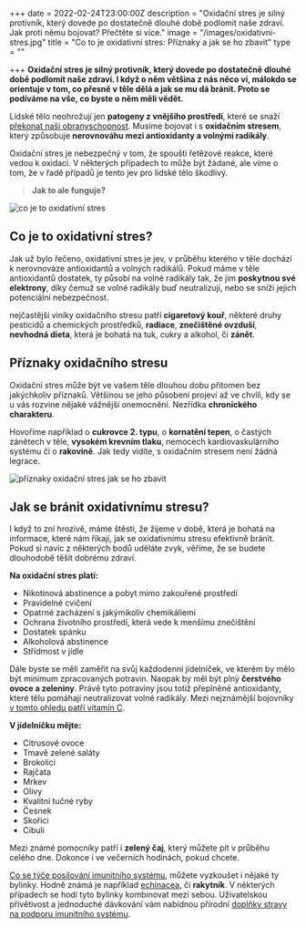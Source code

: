 +++
date = 2022-02-24T23:00:00Z
description = "Oxidační stres je silný protivník, který dovede po dostatečně dlouhé době podlomit naše zdraví. Jak proti němu bojovat? Přečtěte si více."
image = "/images/oxidativni-stres.jpg"
title = "Co to je oxidativní stres: Příznaky a jak se ho zbavit"
type = ""

+++
**Oxidační stres je silný protivník, který dovede po dostatečně dlouhé době podlomit naše zdraví. I když o něm většina z nás něco ví, málokdo se orientuje v tom, co přesně v těle dělá a jak se mu dá bránit. Proto se podíváme na vše, co byste o něm měli vědět.**

Lidské tělo neohrožují jen **patogeny z vnějšího prostředí**, které se snaží [překonat naši obranyschopnost](https://www.oslabenaimunita.cz/blog/obranyschopnost-organismu-co-ji-oslabuje-a-jak-ji-posilit/). Musíme bojovat i s **oxidačním stresem**, který způsobuje **nerovnováhu mezi antioxidanty a volnými radikály**.

Oxidační stres je nebezpečný v tom, že spouští řetězové reakce, které vedou k oxidaci. V některých případech to může být žádané, ale víme o tom, že v řadě případů je tento jev pro lidské tělo škodlivý.

> **Jak to ale funguje?**

![co je to oxidativní stres](/images/co-to-je-oxidativni-stres.jpg)

## Co je to oxidativní stres?

Jak už bylo řečeno, oxidativní stres je jev, v průběhu kterého v těle dochází k nerovnováze antioxidantů a volných radikálů. Pokud máme v těle antioxidantů dostatek, ty působí na volné radikály tak, že jim **poskytnou své elektrony**, díky čemuž se volné radikály buď neutralizují, nebo se sníži jejich potenciální nebezpečnost.

nejčastější viníky oxidačního stresu patří **cigaretový kouř**, některé druhy pesticidů a chemických prostředků, **radiace**, **znečištěné ovzduší**, **nevhodná dieta**, která je bohatá na tuk, cukry a alkohol, či **zánět**.

## Příznaky oxidačního stresu

Oxidační stres může být ve vašem těle dlouhou dobu přítomen bez jakýchkoliv příznaků. Většinou se jeho působení projeví až ve chvíli, kdy se u vás rozvine nějaké vážnější onemocnění. Nezřídka **chronického charakteru**.

Hovoříme například o **cukrovce 2. typu**, o **kornatění tepen**, o častých zánětech v těle, **vysokém krevním tlaku**, nemocech kardiovaskulárního systému či o **rakovině**. Jak tedy vidíte, s oxidačním stresem není žádná legrace.

![příznaky oxidační stres jak se ho zbavit](/images/priznaky-oxidacni-stres-jak-se-ho-zbavit.jpg)

## Jak se bránit oxidativnímu stresu?

I když to zní hrozivě, máme štěstí, že žijeme v době, která je bohatá na informace, které nám říkají, jak se oxidativnímu stresu efektivně bránit. Pokud si navíc z některých bodů uděláte zvyk, věříme, že se budete dlouhodobě těšit dobrému zdraví.

**Na oxidační stres platí:**

* Nikotinová abstinence a pobyt mimo zakouřené prostředí
* Pravidelné cvičení
* Opatrné zacházení s jakýmikoliv chemikáliemi
* Ochrana životního prostředí, která vede k menšímu znečištění
* Dostatek spánku
* Alkoholová abstinence
* Střídmost v jídle

Dále byste se měli zaměřit na svůj každodenní jídelníček, ve kterém by mělo být minimum zpracovaných potravin. Naopak by měl být plný **čerstvého ovoce a zeleniny**. Právě tyto potraviny jsou totiž přeplněné antioxidanty, které tělu pomáhají neutralizovat volné radikály. Mezi nejznámější bojovníky [v tomto ohledu patří vitamín C](https://www.oslabenaimunita.cz/blog/vitamin-c-pro-zdravou-imunitu/).

**V jídelníčku mějte:**

* Citrusové ovoce
* Tmavě zelené saláty
* Brokolici
* Rajčata
* Mrkev
* Olivy
* Kvalitní tučné ryby
* Česnek
* Skořici
* Cibuli

Mezi známé pomocníky patří i **zelený čaj**, který můžete pít v průběhu celého dne. Dokonce i ve večerních hodinách, pokud chcete.

[Co se týče posilování imunitního systému](https://www.oslabenaimunita.cz/5-ucinnych-tipu-na-posileni-imunity/), můžete vyzkoušet i nějaké ty bylinky. Hodně známá je například [echinacea](https://www.oslabenaimunita.cz/blog/echinacea-vyresi-vase-problemy-s-imunitou/), či **rakytník**. V některých případech se hodí tyto bylinky kombinovat mezi sebou. Uživatelskou přívětivost a jednoduché dávkování vám nabídnou přírodní [doplňky stravy na podporu imunitního systému](https://www.oslabenaimunita.cz/blog/vitaminy-na-imunitu-zname-ty-nejlepsi/).